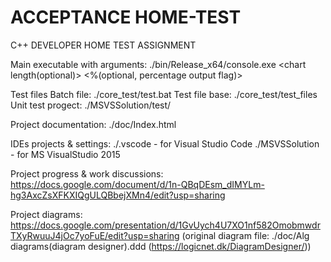 # ACCEPTANCE HOME-TEST
C++ DEVELOPER HOME TEST ASSIGNMENT 

Main executable with arguments: ./bin/Release_x64/console.exe <file name> <chart length(optional)> <%(optional, percentage output flag)>

Test files Batch file: ./core_test/test.bat
Test file base:        ./core_test/test_files
Unit test progect:     ./MSVSSolution/test/

Project documentation: ./doc/Index.html
  
IDEs projects & settings: 
  ./.vscode      - for Visual Studio Code
  ./MSVSSolution - for MS VisualStudio 2015
 
Project progress & work discussions:
https://docs.google.com/document/d/1n-QBqDEsm_dIMYLm-hg3AxcZsXFKXIQgULQBbejXMn4/edit?usp=sharing

Project diagrams:
https://docs.google.com/presentation/d/1GvUych4U7XO1nf582OmobmwdrTXyRwuuJ4jOc7yoFuE/edit?usp=sharing
(original diagram file: ./doc/Alg diagrams(diagram designer).ddd   (https://logicnet.dk/DiagramDesigner/))
